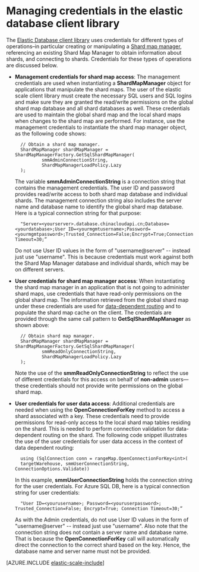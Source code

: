 <properties 
	pageTitle="Managing credentials in the elastic database client library" 
	description="How to set the right level of credentials, admin to read-only, for elastic database apps." 
	services="sql-database" 
	documentationCenter="" 
	manager="jeffreyg" 
	authors="sidneyh" 
	editor=""/>

<tags
	ms.service="sql-database"
	ms.date="08/04/2015"
	wacn.date=""/>

# Managing credentials in the elastic database client library

The [Elastic Database client library](http://www.nuget.org/packages/Microsoft.Azure.SqlDatabase.ElasticScale.Client/) uses credentials for different types of operations–in particular creating or manipulating a [Shard map manager](/documentation/articles/sql-database-elastic-scale-shard-map-management), referencing an existing Shard Map Manager to obtain information about shards, and connecting to shards. Credentials for these types of operations are discussed below. 


* **Management credentials for shard map access**: The management credentials are used when instantiating a **ShardMapManager** object for applications that manipulate the shard maps. The user of the elastic scale client library must create the necessary SQL users and SQL logins and make sure they are granted the read/write permissions on the global shard map database and all shard databases as well. These credentials are used to maintain the global shard map and the local shard maps when changes to the shard map are performed. For instance, use the management credentials to instantiate the shard map manager object, as the following code shows: 

        // Obtain a shard map manager. 
        ShardMapManager shardMapManager = ShardMapManagerFactory.GetSqlShardMapManager( 
                smmAdminConnectionString, 
                ShardMapManagerLoadPolicy.Lazy 
        ); 


     The variable **smmAdminConnectionString** is a connection string that contains the management credentials. The user ID and password provides read/write access to both shard map database and individual shards. The management connection string also includes the server name and database name to identify the global shard map database. Here is a typical connection string for that purpose:

        "Server=<yourserver>.database.chinacloudapi.cn;Database=<yourdatabase>;User ID=<yourmgmtusername>;Password=<yourmgmtpassword>;Trusted_Connection=False;Encrypt=True;Connection Timeout=30;” 

     Do not use User ID values in the form of "username@server" -- instead just use "username".  This is because credentials must work against both the Shard Map Manager database and individual shards, which may be on different servers.
     
* **User credentials for shard map manager access**:  When instantiating the shard map manager in an application that is not going to administer shard maps, use credentials that have read-only permissions on the global shard map. The information retrieved from the global shard map under these credentials are used for [data-dependent routing](/documentation/articles/sql-database-elastic-scale-data-dependent-routing) and to populate the shard map cache on the client. The credentials are provided through the same call pattern to **GetSqlShardMapManager** as shown above: 
 
        // Obtain shard map manager. 
        ShardMapManager shardMapManager = ShardMapManagerFactory.GetSqlShardMapManager( 
                smmReadOnlyConnectionString, 
                ShardMapManagerLoadPolicy.Lazy
        );  

     Note the use of the **smmReadOnlyConnectionString** to reflect the use of different credentials for this access on behalf of **non-admin** users—these credentials should not provide write permissions on the global shard map. 

* **User credentials for user data access**: Additional credentials are needed when using the **OpenConnectionForKey** method to access a shard associated with a key. These credentials need to provide permissions for read-only access to the local shard map tables residing on the shard. This is needed to perform connection validation for data-dependent routing on the shard. The following code snippet illustrates the use of the user credentials for user data access in the context of data dependent routing: 
 
        using (SqlConnection conn = rangeMap.OpenConnectionForKey<int>( 
        targetWarehouse, smmUserConnectionString, ConnectionOptions.Validate)) 

    In this example, **smmUserConnectionString** holds the connection string for the user credentials. For Azure SQL DB, here is a typical connection string for user credentials: 

        "User ID=<yourusername>; Password=<youruserpassword>; Trusted_Connection=False; Encrypt=True; Connection Timeout=30;”  

    As with the Admin credentials, do not use User ID values in the form of "username@server" -- instead just use "username".  Also note that the connection string does not contain a server name and database name. That is because the **OpenConnectionForKey** call will automatically direct the connection to the correct shard based on the key. Hence, the database name and server name must not be provided. 

[AZURE.INCLUDE [elastic-scale-include](../includes/elastic-scale-include.md)]
 
